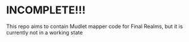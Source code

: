 # INCOMPLETE!!!

This repo aims to contain Mudlet mapper code for Final Realms, but it is currently not in a working state

